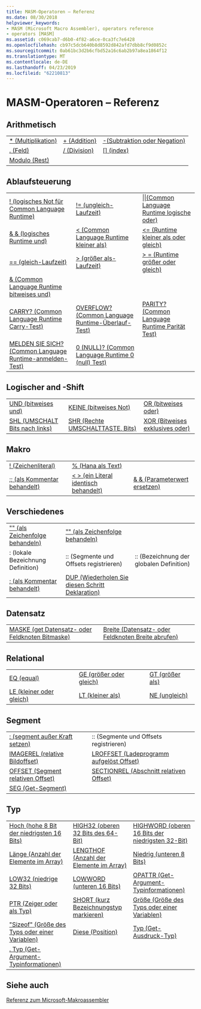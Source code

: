 ```yaml
---
title: MASM-Operatoren – Referenz
ms.date: 08/30/2018
helpviewer_keywords:
- MASM (Microsoft Macro Assembler), operators reference
- operators [MASM]
ms.assetid: c069cab7-d6b0-4f82-a6ce-0ca3fc7e6428
ms.openlocfilehash: cb97c5dcb640b8d8592d842afd7dbb8cf9d0852c
ms.sourcegitcommit: 0ab61bc3d2b6cfbd52a16c6ab2b97a8ea1864f12
ms.translationtype: MT
ms.contentlocale: de-DE
ms.lasthandoff: 04/23/2019
ms.locfileid: "62210813"
---
```

# <a name="masm-operators-reference"></a>MASM-Operatoren – Referenz

## <a name="arithmetic"></a>Arithmetisch

||||
|-|-|-|
|[* (Multiplikation)](operator-multiply.md)|[+ (Addition)](operator-add.md)|[-(Subtraktion oder Negation)](operator-subtract-2.md)|
|[. (Feld)](operator-dot.md)|[/ (Division)](operator-subtract-1.md)|[&#91;&#93; (index)](operator-brackets.md)|
|[Modulo (Rest)](operator-mod.md)|||

## <a name="control-flow"></a>Ablaufsteuerung

||||
|-|-|-|
|[\! (logisches Not für Common Language Runtime)](operator-logical-not-masm-run-time.md)|[\!= (ungleich-Laufzeit)](operator-not-equal-masm.md)|[&#124;&#124;(Common Language Runtime logische oder)](operator-logical-or.md)|
|[& & (logisches Runtime und)](operator-logical-and-masm-run-time.md)|[< (Common Language Runtime kleiner als)](operator-less-than-masm-run-time.md)|[\<= (Runtime kleiner als oder gleich)](operator-less-or-equal-masm-run-time.md)|
|[== (gleich-Laufzeit)](operator-equal-masm-run-time.md)|[> (größer als-Laufzeit)](operator-greater-than-masm-run-time.md)|[> = (Runtime größer oder gleich)](operator-greater-or-equal-masm-run-time.md)|
|[& (Common Language Runtime bitweises und)](operator-bitwise-and.md)|||
|[CARRY? (Common Language Runtime Carry-Test)](operator-carry-q.md)|[OVERFLOW? (Common Language Runtime-Überlauf-Test)](operator-overflow-q.md)|[PARITY? (Common Language Runtime Parität Test)](operator-parity-q.md)|
|[MELDEN SIE SICH? (Common Language Runtime-anmelden-Test)](operator-sign-q.md)|[0 (NULL)? (Common Language Runtime 0 (null) Test)](operator-zero-q.md)||

## <a name="logical-and-shift"></a>Logischer and -Shift

||||
|-|-|-|
|[UND (bitweises und)](operator-and.md)|[KEINE (bitweises Not)](operator-not.md)|[OR (bitweises oder)](operator-or.md)|
|[SHL (UMSCHALT Bits nach links)](operator-shl.md)|[SHR (Rechte UMSCHALTTASTE, Bits)](operator-shr.md)|[XOR (Bitweises exklusives oder)](operator-xor.md)|

## <a name="macro"></a>Makro

||||
|-|-|-|
|[\! (Zeichenliteral)](operator-logical-not-masm.md)|[% (Hana als Text)](operator-percent.md)||
|[;; (als Kommentar behandelt)](operator-semicolons.md)|[&lt; &gt; (ein Literal identisch behandelt)](operator-literal.md)|[& & (Parameterwert ersetzen)](operator-logical-and-masm.md)|

## <a name="miscellaneous"></a>Verschiedenes

||||
|-|-|-|
|["" (als Zeichenfolge behandeln)](operator-single-quote.md)|["" (als Zeichenfolge behandeln)](operator-double-quote.md)||
|: (lokale Bezeichnung Definition)|:: (Segmente und Offsets registrieren)|:: (Bezeichnung der globalen Definition)|
|[; (als Kommentar behandelt)](operator-semicolon.md)|[DUP (Wiederholen Sie diesen Schritt Deklaration)](operator-dup.md)||

## <a name="record"></a>Datensatz

|||
|-|-|
|[MASKE (get Datensatz- oder Feldknoten Bitmaske)](operator-mask.md)|[Breite (Datensatz- oder Feldknoten Breite abrufen)](operator-width.md)|

## <a name="relational"></a>Relational

||||
|-|-|-|
|[EQ (equal)](operator-eq.md)|[GE (größer oder gleich)](operator-ge.md)|[GT (größer als)](operator-gt.md)|
|[LE (kleiner oder gleich)](operator-le.md)|[LT (kleiner als)](operator-lt.md)|[NE (ungleich)](operator-ne.md)|

## <a name="segment"></a>Segment

|||
|-|-|
|[: (segment außer Kraft setzen)](operator-colon.md)|:: (Segmente und Offsets registrieren)|
|[IMAGEREL (relative Bildoffset)](operator-imagerel.md)|[LROFFSET (Ladeprogramm aufgelöst Offset)](operator-lroffset.md)|
|[OFFSET (Segment relativen Offset)](operator-offset.md)|[SECTIONREL (Abschnitt relativen Offset)](operator-sectionrel.md)|
|[SEG (Get-Segment)](operator-seg.md)||

## <a name="type"></a>Typ

||||
|-|-|-|
|[Hoch (hohe 8 Bit der niedrigsten 16 Bits)](operator-high.md)|[HIGH32 (oberen 32 Bits des 64-Bit)](operator-high32.md)|[HIGHWORD (oberen 16 Bits der niedrigsten 32-Bit)](operator-highword.md)|
|[Länge (Anzahl der Elemente im Array)](operator-length.md)|[LENGTHOF (Anzahl der Elemente im Array)](operator-lengthof.md)|[Niedrig (unteren 8 Bits)](operator-low.md)|
|[LOW32 (niedrige 32 Bits)](operator-low32.md)|[LOWWORD (unteren 16 Bits)](operator-lowword.md)|[OPATTR (Get-Argument-Typinformationen)](operator-opattr.md)|
|[PTR (Zeiger oder als Typ)](operator-ptr.md)|[SHORT (kurz Bezeichnungstyp markieren)](operator-short.md)|[Größe (Größe des Typs oder einer Variablen)](operator-size.md)|
|["Sizeof" (Größe des Typs oder einer Variablen)](operator-sizeof.md)|[Diese (Position)](operator-this.md)|[Typ (Get-Ausdruck-Typ)](operator-type.md)|
|[. Typ (Get-Argument-Typinformationen)](operator-dot-type.md)|||

## <a name="see-also"></a>Siehe auch

[Referenz zum Microsoft-Makroassembler](microsoft-macro-assembler-reference.md)<br/>
